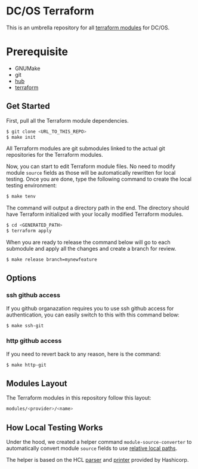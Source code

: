 # DC/OS Terraform

This is an umbrella repository for all [terraform modules](https://github.com/dcos-terraform) for DC/OS.

# Prerequisite
- GNUMake
- git
- [hub](https://hub.github.com/)
- [terraform](https://www.terraform.io/downloads.html)

## Get Started

First, pull all the Terraform module dependencies.

```bash
$ git clone <URL_TO_THIS_REPO>
$ make init
```

All Terraform modules are git submodules linked to the actual git repositories for the Terraform modules.

Now, you can start to edit Terraform module files.
No need to modify module `source` fields as those will be automatically rewritten for local testing.
Once you are done, type the following command to create the local testing environment:

```bash
$ make tenv
```

The command will output a directory path in the end.
The directory should have Terraform initialized with your locally modified Terraform modules.

```bash
$ cd <GENERATED_PATH>
$ terraform apply
```

When you are ready to release the command below will go to each submodule and apply all the changes and create a branch for review.

```bash
$ make release branch=mynewfeature
```

## Options

### ssh github access

If you github organazation requires you to use ssh github access for authentication, you can easily switch to this with this command below:

```bash
$ make ssh-git
```

### http github access

If you need to revert back to any reason, here is the command:

```bash
$ make http-git
```

## Modules Layout

The Terraform modules in this repository follow this layout:

```bash
modules/<provider>/<name>
```

## How Local Testing Works

Under the hood, we created a helper command `module-source-converter` to automatically convert module `source` fields to use [relative local paths](https://www.terraform.io/docs/modules/sources.html#local-paths).

The helper is based on the HCL [parser](https://github.com/hashicorp/hcl/tree/master/hcl/parser) and [printer](https://github.com/hashicorp/hcl/tree/master/hcl/printer) provided by Hashicorp.
